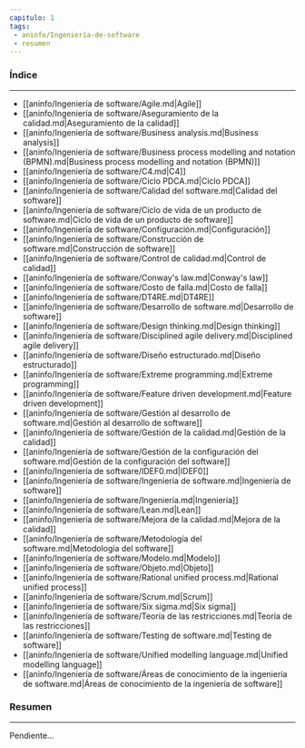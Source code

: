 ```yaml
---
capitulo: 1
tags: 
 - aninfo/Ingeniería-de-software
 - resumen
---
```

### Índice
---
 * [[aninfo/Ingeniería de software/Agile.md|Agile]]
 * [[aninfo/Ingeniería de software/Aseguramiento de la calidad.md|Aseguramiento de la calidad]]
 * [[aninfo/Ingeniería de software/Business analysis.md|Business analysis]]
 * [[aninfo/Ingeniería de software/Business process modelling and notation (BPMN).md|Business process modelling and notation (BPMN)]]
 * [[aninfo/Ingeniería de software/C4.md|C4]]
 * [[aninfo/Ingeniería de software/Ciclo PDCA.md|Ciclo PDCA]]
 * [[aninfo/Ingeniería de software/Calidad del software.md|Calidad del software]]
 * [[aninfo/Ingeniería de software/Ciclo de vida de un producto de software.md|Ciclo de vida de un producto de software]]
 * [[aninfo/Ingeniería de software/Configuración.md|Configuración]]
 * [[aninfo/Ingeniería de software/Construcción de software.md|Construcción de software]]
 * [[aninfo/Ingeniería de software/Control de calidad.md|Control de calidad]]
 * [[aninfo/Ingeniería de software/Conway's law.md|Conway's law]]
 * [[aninfo/Ingeniería de software/Costo de falla.md|Costo de falla]]
 * [[aninfo/Ingeniería de software/DT4RE.md|DT4RE]]
 * [[aninfo/Ingeniería de software/Desarrollo de software.md|Desarrollo de software]]
 * [[aninfo/Ingeniería de software/Design thinking.md|Design thinking]]
 * [[aninfo/Ingeniería de software/Disciplined agile delivery.md|Disciplined agile delivery]]
 * [[aninfo/Ingeniería de software/Diseño estructurado.md|Diseño estructurado]]
 * [[aninfo/Ingeniería de software/Extreme programming.md|Extreme programming]]
 * [[aninfo/Ingeniería de software/Feature driven development.md|Feature driven development]]
 * [[aninfo/Ingeniería de software/Gestión al desarrollo de software.md|Gestión al desarrollo de software]]
 * [[aninfo/Ingeniería de software/Gestión de la calidad.md|Gestión de la calidad]]
 * [[aninfo/Ingeniería de software/Gestión de la configuración del software.md|Gestión de la configuración del software]]
 * [[aninfo/Ingeniería de software/IDEF0.md|IDEF0]]
 * [[aninfo/Ingeniería de software/Ingeniería de software.md|Ingeniería de software]]
 * [[aninfo/Ingeniería de software/Ingeniería.md|Ingeniería]]
 * [[aninfo/Ingeniería de software/Lean.md|Lean]]
 * [[aninfo/Ingeniería de software/Mejora de la calidad.md|Mejora de la calidad]]
 * [[aninfo/Ingeniería de software/Metodología del software.md|Metodología del software]]
 * [[aninfo/Ingeniería de software/Modelo.md|Modelo]]
 * [[aninfo/Ingeniería de software/Objeto.md|Objeto]]
 * [[aninfo/Ingeniería de software/Rational unified process.md|Rational unified process]]
 * [[aninfo/Ingeniería de software/Scrum.md|Scrum]]
 * [[aninfo/Ingeniería de software/Six sigma.md|Six sigma]]
 * [[aninfo/Ingeniería de software/Teoría de las restricciones.md|Teoría de las restricciones]]
 * [[aninfo/Ingeniería de software/Testing de software.md|Testing de software]]
 * [[aninfo/Ingeniería de software/Unified modelling language.md|Unified modelling language]]
 * [[aninfo/Ingeniería de software/Áreas de conocimiento de la ingeniería de software.md|Áreas de conocimiento de la ingeniería de software]]

### Resumen
---
Pendiente...